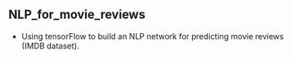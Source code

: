 ## NLP_for_movie_reviews

- Using tensorFlow to build an NLP network for predicting movie reviews (IMDB dataset).
